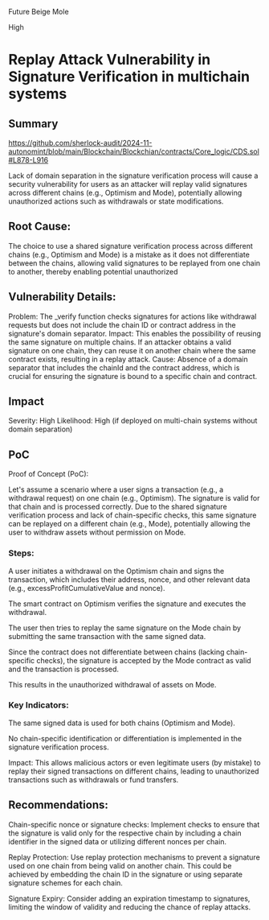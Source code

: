Future Beige Mole

High

# Replay Attack Vulnerability in Signature Verification in multichain systems

## Summary

https://github.com/sherlock-audit/2024-11-autonomint/blob/main/Blockchain/Blockchian/contracts/Core_logic/CDS.sol#L878-L916

Lack of domain separation in the signature verification process will cause a security vulnerability for users as an attacker will replay valid signatures across different chains (e.g., Optimism and Mode), potentially allowing unauthorized actions such as withdrawals or state modifications.

## Root Cause: 
The choice to use a shared signature verification process across different chains (e.g., Optimism and Mode) is a mistake as it does not differentiate between the chains, allowing valid signatures to be replayed from one chain to another, thereby enabling potential unauthorized

## Vulnerability Details:
Problem: The _verify function checks signatures for actions like withdrawal requests but does not include the chain ID or contract address in the signature's domain separator.
Impact: This enables the possibility of reusing the same signature on multiple chains. If an attacker obtains a valid signature on one chain, they can reuse it on another chain where the same contract exists, resulting in a replay attack.
Cause: Absence of a domain separator that includes the chainId and the contract address, which is crucial for ensuring the signature is bound to a specific chain and contract.

## Impact
Severity: High
Likelihood: High (if deployed on multi-chain systems without domain separation)

## PoC
Proof of Concept (PoC):

Let's assume a scenario where a user signs a transaction (e.g., a withdrawal request) on one chain (e.g., Optimism). The signature is valid for that chain and is processed correctly. Due to the shared signature verification process and lack of chain-specific checks, this same signature can be replayed on a different chain (e.g., Mode), potentially allowing the user to withdraw assets without permission on Mode.

### Steps:
A user initiates a withdrawal on the Optimism chain and signs the transaction, which includes their address, nonce, and other relevant data (e.g., excessProfitCumulativeValue and nonce).

The smart contract on Optimism verifies the signature and executes the withdrawal.

The user then tries to replay the same signature on the Mode chain by submitting the same transaction with the same signed data.

Since the contract does not differentiate between chains (lacking chain-specific checks), the signature is accepted by the Mode contract as valid and the transaction is processed.

This results in the unauthorized withdrawal of assets on Mode.

### Key Indicators:

The same signed data is used for both chains (Optimism and Mode).

No chain-specific identification or differentiation is implemented in the signature verification process.

Impact: This allows malicious actors or even legitimate users (by mistake) to replay their signed transactions on different chains, leading to unauthorized transactions such as withdrawals or fund transfers.

## Recommendations:

Chain-specific nonce or signature checks: Implement checks to ensure that the signature is valid only for the respective chain by including a chain identifier in the signed data or utilizing different nonces per chain.

Replay Protection: Use replay protection mechanisms to prevent a signature used on one chain from being valid on another chain. This could be achieved by embedding the chain ID in the signature or using separate signature schemes for each chain.

Signature Expiry: Consider adding an expiration timestamp to signatures, limiting the window of validity and reducing the chance of replay attacks.
